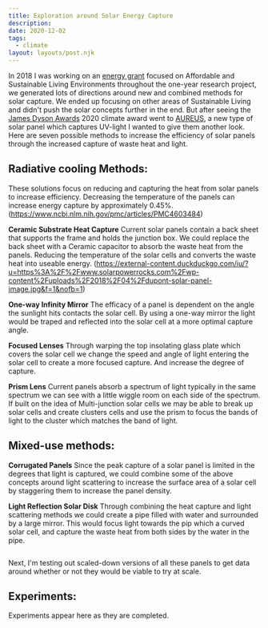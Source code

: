 ```yaml
---
title: Exploration around Solar Energy Capture
description:
date: 2020-12-02
tags:
  - climate
layout: layouts/post.njk
---
```


In 2018 I was working on an [energy grant](https://www.cca.edu/newsroom/2018-impact-award-winners/) focused on Affordable and Sustainable Living Environments throughout the one-year research project, we generated lots of directions around new and combined methods for solar capture. We ended up focusing on other areas of Sustainable Living and didn't push the solar concepts further in the end. But after seeing the [James Dyson Awards](https://www.jamesdysonaward.org) 2020 climate award went to [AUREUS](https://www.jamesdysonaward.org/en-US/2020/project/aureus-aurora-renewable-energy-uv-sequestration/), a new type of solar panel which captures UV-light I wanted to give them another look. Here are seven possible methods to increase the efficiency of solar panels through the increased capture of waste heat and light.

## Radiative cooling Methods:
These solutions focus on reducing and capturing the heat from solar panels to increase efficiency. Decreasing the temperature of the panels can increase energy capture by approximately 0.45%. (https://www.ncbi.nlm.nih.gov/pmc/articles/PMC4603484)
![]()

**Ceramic Substrate Heat Capture**
Current solar panels contain a back sheet that supports the frame and holds the junction box. We could replace the back sheet with a Ceramic capacitor to absorb the waste heat from the panels. Reducing the temperature of the solar cells and converts the waste heat into useable energy. (https://external-content.duckduckgo.com/iu/?u=https%3A%2F%2Fwww.solarpowerrocks.com%2Fwp-content%2Fuploads%2F2018%2F04%2Fdupont-solar-panel-image.jpg&f=1&nofb=1)
![]()

**One-way Infinity Mirror**
The efficacy of a panel is dependent on the angle the sunlight hits contacts the solar cell. By using a one-way mirror the light would be traped and reflected into the solar cell at a more optimal capture angle.
![]()

**Focused Lenses**
Through warping the top insolating glass plate which covers the solar cell we change the speed and angle of light entering the solar cell to create a more focused capture. And increase the degree of capture.
![]()

**Prism Lens**
Current panels absorb a spectrum of light typically in the same spectrum we can see with a little wiggle room on each side of the spectrum. If built on the idea of Multi-junction solar cells we may be able to break up solar cells and create clusters cells and use the prism to focus the bands of light to the cluster which matches the band of light.
![]()

## Mixed-use methods:

**Corrugated Panels**
Since the peak capture of a solar panel is limited in the degrees that light is captured, we could combine some of the above concepts around light scattering to increase the surface area of a solar cell by staggering them to increase the panel density.
![]()

**Light Reflection Solar Disk**
Through combining the heat capture and light scattering methods we could create a pipe filled with water and surrounded by a large mirror. This would focus light towards the pip which a curved solar cell, and capture the waste heat from both sides by the water in the pipe.

![]()

Next, I'm testing out scaled-down versions of all these panels to get data around whether or not they would be viable to try at scale.

## Experiments:

Experiments appear here as they are completed.


